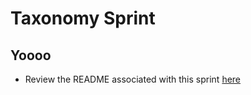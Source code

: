 # Taxonomy Sprint

## Yoooo
- Review the README associated with this sprint [here](http://fulcrum.hackreactor.com/content/sprint-taxonomy.html)
